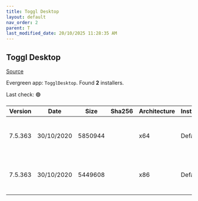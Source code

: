 ```yaml
---
title: Toggl Desktop
layout: default
nav_order: 2
parent: T
last_modified_date: 20/10/2025 11:28:35 AM
---
```


## Toggl Desktop

[Source](https://www.toggl.com/)

Evergreen app: `TogglDesktop`. Found **2** installers.

Last check: 🟢

| Version | Date       | Size    | Sha256 | Architecture | InstallerType | Type | URI                                                                                                                                                                                                                                      |
| ------- | ---------- | ------- | ------ | ------------ | ------------- | ---- | ---------------------------------------------------------------------------------------------------------------------------------------------------------------------------------------------------------------------------------------- |
| 7.5.363 | 30/10/2020 | 5850944 |        | x64          | Default       | exe  | [https://github.com/toggl-open-source/toggldesktop/releases/download/v7.5.363/TogglDesktopInstaller-x64-7.5.363.exe](https://github.com/toggl-open-source/toggldesktop/releases/download/v7.5.363/TogglDesktopInstaller-x64-7.5.363.exe) |
| 7.5.363 | 30/10/2020 | 5449608 |        | x86          | Default       | exe  | [https://github.com/toggl-open-source/toggldesktop/releases/download/v7.5.363/TogglDesktopInstaller-7.5.363.exe](https://github.com/toggl-open-source/toggldesktop/releases/download/v7.5.363/TogglDesktopInstaller-7.5.363.exe)         |

